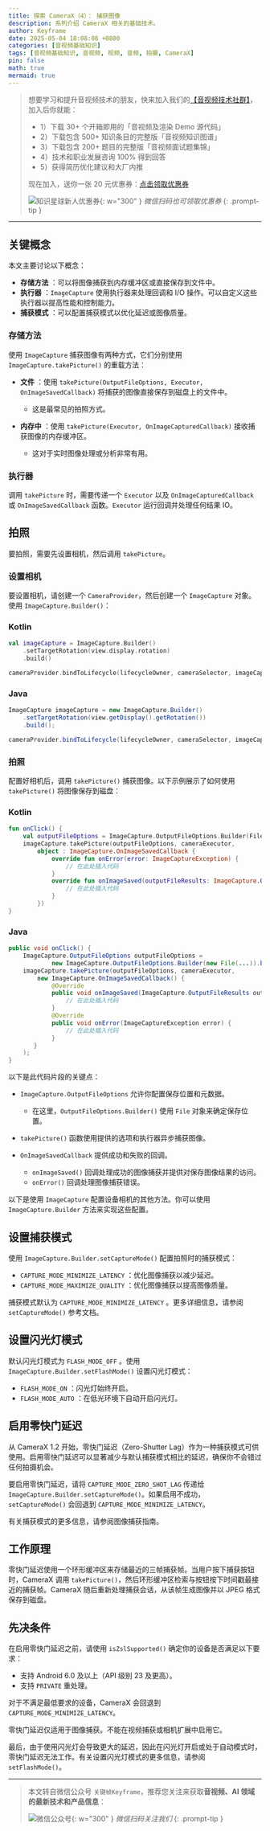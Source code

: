 ```yaml
---
title: 探索 CameraX（4）： 捕获图像
description: 系列介绍 CameraX 相关的基础技术。
author: Keyframe
date: 2025-05-04 18:08:08 +0800
categories: [音视频基础知识]
tags: [音视频基础知识, 音视频, 视频, 音频, 拍摄, CameraX]
pin: false
math: true
mermaid: true
---
```


>想要学习和提升音视频技术的朋友，快来加入我们的<a href="https://t.zsxq.com/jRprT" target="_blank" rel="noopener noreferrer">【音视频技术社群】</a>，加入后你就能：
>
>- 1）下载 30+ 个开箱即用的「音视频及渲染 Demo 源代码」
>- 2）下载包含 500+ 知识条目的完整版「音视频知识图谱」
>- 3）下载包含 200+ 题目的完整版「音视频面试题集锦」
>- 4）技术和职业发展咨询 100% 得到回答
>- 5）获得简历优化建议和大厂内推
>  
>现在加入，送你一张 20 元优惠券：<a href="https://t.zsxq.com/jRprT" target="_blank" rel="noopener noreferrer">点击领取优惠券</a>
>
>![知识星球新人优惠券](assets/img/keyframe-zsxq-coupon.png){: w="300" }
>_微信扫码也可领取优惠券_
{: .prompt-tip }

---



## 关键概念

本文主要讨论以下概念：

  * **存储方法** ：可以将图像捕获到内存缓冲区或直接保存到文件中。
  * **执行器** ：`ImageCapture` 使用执行器来处理回调和 I/O 操作。可以自定义这些执行器以提高性能和控制能力。
  * **捕获模式** ：可以配置捕获模式以优化延迟或图像质量。

### 存储方法

使用 `ImageCapture` 捕获图像有两种方式，它们分别使用 `ImageCapture.takePicture()` 的重载方法：

  * **文件** ：使用 `takePicture(OutputFileOptions, Executor, OnImageSavedCallback)` 将捕获的图像直接保存到磁盘上的文件中。

    * 这是最常见的拍照方式。
  * **内存中** ：使用 `takePicture(Executor, OnImageCapturedCallback)` 接收捕获图像的内存缓冲区。

    * 这对于实时图像处理或分析非常有用。

### 执行器

调用 `takePicture` 时，需要传递一个 `Executor` 以及 `OnImageCapturedCallback` 或 `OnImageSavedCallback` 函数。`Executor` 运行回调并处理任何结果 IO。

## 拍照

要拍照，需要先设置相机，然后调用 `takePicture`。

### 设置相机

要设置相机，请创建一个 `CameraProvider`，然后创建一个 `ImageCapture` 对象。使用 `ImageCapture.Builder()`：

### Kotlin

```kotlin
val imageCapture = ImageCapture.Builder()
    .setTargetRotation(view.display.rotation)
    .build()

cameraProvider.bindToLifecycle(lifecycleOwner, cameraSelector, imageCapture, preview)
```


### Java

```java
ImageCapture imageCapture = new ImageCapture.Builder()
    .setTargetRotation(view.getDisplay().getRotation())
    .build();

cameraProvider.bindToLifecycle(lifecycleOwner, cameraSelector, imageCapture, preview);
```



### 拍照

配置好相机后，调用 `takePicture()` 捕获图像。以下示例展示了如何使用 `takePicture()` 将图像保存到磁盘：

### Kotlin

```kotlin
fun onClick() {
    val outputFileOptions = ImageCapture.OutputFileOptions.Builder(File(...)).build()
    imageCapture.takePicture(outputFileOptions, cameraExecutor,
        object : ImageCapture.OnImageSavedCallback {
            override fun onError(error: ImageCaptureException) {
                // 在此处插入代码
            }
            override fun onImageSaved(outputFileResults: ImageCapture.OutputFileResults) {
                // 在此处插入代码
            }
        })
}
```



### Java

```java
public void onClick() {
    ImageCapture.OutputFileOptions outputFileOptions =
            new ImageCapture.OutputFileOptions.Builder(new File(...)).build();
    imageCapture.takePicture(outputFileOptions, cameraExecutor,
        new ImageCapture.OnImageSavedCallback() {
            @Override
            public void onImageSaved(ImageCapture.OutputFileResults outputFileResults) {
                // 在此处插入代码
            }
            @Override
            public void onError(ImageCaptureException error) {
                // 在此处插入代码
            }
       }
    );
}
```

以下是此代码片段的关键点：

  * `ImageCapture.OutputFileOptions` 允许你配置保存位置和元数据。

    * 在这里，`OutputFileOptions.Builder()` 使用 `File` 对象来确定保存位置。
  * `takePicture()` 函数使用提供的选项和执行器异步捕获图像。
  * `OnImageSavedCallback` 提供成功和失败的回调。

    * `onImageSaved()` 回调处理成功的图像捕获并提供对保存图像结果的访问。
    * `onError()` 回调处理图像捕获错误。


以下是使用 `ImageCapture` 配置设备相机的其他方法。你可以使用 `ImageCapture.Builder` 方法来实现这些配置。

## 设置捕获模式

使用 `ImageCapture.Builder.setCaptureMode()` 配置拍照时的捕获模式：

  * `CAPTURE_MODE_MINIMIZE_LATENCY` ：优化图像捕获以减少延迟。
  * `CAPTURE_MODE_MAXIMIZE_QUALITY` ：优化图像捕获以提高图像质量。

捕获模式默认为 `CAPTURE_MODE_MINIMIZE_LATENCY` 。更多详细信息，请参阅 `setCaptureMode()` 参考文档。

## 设置闪光灯模式

默认闪光灯模式为 `FLASH_MODE_OFF` 。使用 `ImageCapture.Builder.setFlashMode()` 设置闪光灯模式：

  * `FLASH_MODE_ON` ：闪光灯始终开启。
  * `FLASH_MODE_AUTO` ：在低光环境下自动开启闪光灯。


## 启用零快门延迟

从 CameraX 1.2 开始，零快门延迟（Zero-Shutter Lag）作为一种捕获模式可供使用。启用零快门延迟可以显著减少与默认捕获模式相比的延迟，确保你不会错过任何拍摄机会。

要启用零快门延迟，请将 `CAPTURE_MODE_ZERO_SHOT_LAG` 传递给 `ImageCapture.Builder.setCaptureMode()`。如果启用不成功，`setCaptureMode()` 会回退到 `CAPTURE_MODE_MINIMIZE_LATENCY`。

有关捕获模式的更多信息，请参阅图像捕获指南。

## 工作原理

零快门延迟使用一个环形缓冲区来存储最近的三帧捕获帧。当用户按下捕获按钮时，CameraX 调用 `takePicture()`，然后环形缓冲区检索与按钮按下时间戳最接近的捕获帧。CameraX 随后重新处理捕获会话，从该帧生成图像并以 JPEG 格式保存到磁盘。

## 先决条件

在启用零快门延迟之前，请使用 `isZslSupported()` 确定你的设备是否满足以下要求：

  * 支持 Android 6.0 及以上（API 级别 23 及更高）。
  * 支持 `PRIVATE` 重处理。

对于不满足最低要求的设备，CameraX 会回退到 `CAPTURE_MODE_MINIMIZE_LATENCY`。

零快门延迟仅适用于图像捕获。不能在视频捕获或相机扩展中启用它。

最后，由于使用闪光灯会导致更大的延迟，因此在闪光灯开启或处于自动模式时，零快门延迟无法工作。有关设置闪光灯模式的更多信息，请参阅 `setFlashMode()`。


---

> 本文转自微信公众号 `关键帧Keyframe`，推荐您关注来获取**音视频、AI 领域的最新技术和产品信息**：
>
>![微信公众号](assets/img/keyframe-mp.jpg){: w="300" }
>_微信扫码关注我们_
{: .prompt-tip }